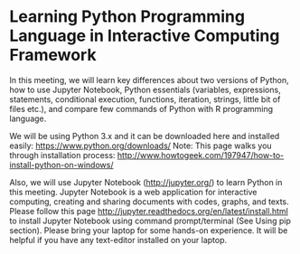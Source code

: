 Learning Python Programming Language in Interactive Computing Framework
=======================================

In this meeting, we will learn key differences about two versions of Python, how to use Jupyter Notebook, Python essentials (variables, expressions, statements, conditional execution, functions, iteration, strings, little bit of files etc.), and compare few commands of Python with R programming language.

We will be using Python 3.x and it can be downloaded here and installed easily: https://www.python.org/downloads/ 
Note: This page walks you through installation process: http://www.howtogeek.com/197947/how-to-install-python-on-windows/

Also, we will use Jupyter Notebook (http://jupyter.org/) to learn Python in this meeting. Jupyter Notebook is a web application for interactive computing, creating and sharing documents with codes, graphs, and texts. Please follow this page http://jupyter.readthedocs.org/en/latest/install.html  to install Jupyter Notebook using command prompt/terminal (See Using pip section). Please bring your laptop for some hands-on experience. It will be helpful if you have any text-editor installed on your laptop.
